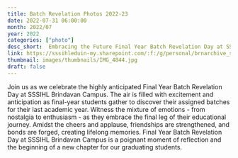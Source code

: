 ```yaml
---
title: Batch Revelation Photos 2022-23
date: 2022-07-31 06:00:00
month: 2022/07
year: 2022
categories: ["photo"]
desc_short:  Embracing the Future Final Year Batch Revelation Day at SSSIHL Brindavan Campus
link: https://sssihleduin-my.sharepoint.com/:f:/g/personal/brnarchive_sssihl_edu_in/Em6Pzs0M641LoIbu5siddzcBI3U1srlc4MrZSnHHb4UBBg?e=lSh29U
thumbnail: images/thumbnails/IMG_4844.jpg
draft: false
---
```


 Join us as we celebrate the highly anticipated Final Year Batch Revelation Day at SSSIHL Brindavan Campus. The air is filled with excitement and anticipation as final-year students gather to discover their assigned batches for their last academic year. Witness the mixture of emotions - from nostalgia to enthusiasm - as they embrace the final leg of their educational journey. Amidst the cheers and applause, friendships are strengthened, and bonds are forged, creating lifelong memories. Final Year Batch Revelation Day at SSSIHL Brindavan Campus is a poignant moment of reflection and the beginning of a new chapter for our graduating students.